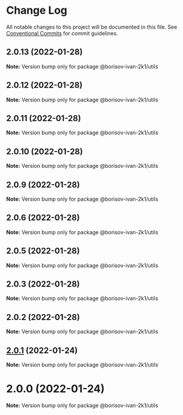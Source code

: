 # Change Log

All notable changes to this project will be documented in this file.
See [Conventional Commits](https://conventionalcommits.org) for commit guidelines.

## 2.0.13 (2022-01-28)

**Note:** Version bump only for package @borisov-ivan-2k1/utils





## 2.0.12 (2022-01-28)

**Note:** Version bump only for package @borisov-ivan-2k1/utils





## 2.0.11 (2022-01-28)

**Note:** Version bump only for package @borisov-ivan-2k1/utils





## 2.0.10 (2022-01-28)

**Note:** Version bump only for package @borisov-ivan-2k1/utils





## 2.0.9 (2022-01-28)

**Note:** Version bump only for package @borisov-ivan-2k1/utils





## 2.0.6 (2022-01-28)

**Note:** Version bump only for package @borisov-ivan-2k1/utils





## 2.0.5 (2022-01-28)

**Note:** Version bump only for package @borisov-ivan-2k1/utils





## 2.0.3 (2022-01-28)

**Note:** Version bump only for package @borisov-ivan-2k1/utils





## 2.0.2 (2022-01-28)

**Note:** Version bump only for package @borisov-ivan-2k1/utils





## [2.0.1](https://github.com/borisov-ivan-2k1/LernaTest/compare/@borisov-ivan-2k1/utils@2.0.0...@borisov-ivan-2k1/utils@2.0.1) (2022-01-24)

**Note:** Version bump only for package @borisov-ivan-2k1/utils





# 2.0.0 (2022-01-24)

**Note:** Version bump only for package @borisov-ivan-2k1/utils
